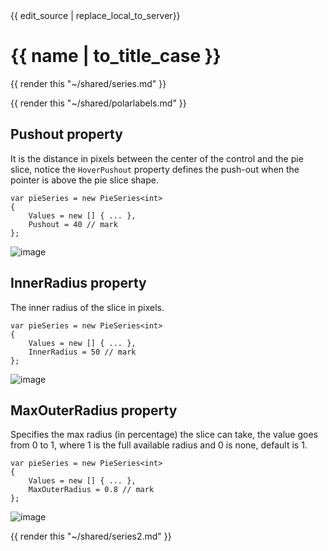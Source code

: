 <div id="edit-this-article-source">
    {{ edit_source | replace_local_to_server}}
</div>

# {{ name | to_title_case }}

{{ render this "~/shared/series.md" }}

{{ render this "~/shared/polarlabels.md" }}

## Pushout property

It is the distance in pixels between the center of the control and the pie slice, notice the 
`HoverPushout` property defines the push-out when the pointer is above the pie slice shape.

<pre><code>var pieSeries = new PieSeries&lt;int>
{
    Values = new [] { ... },
    Pushout = 40 // mark
};</code></pre>

![image](https://raw.githubusercontent.com/beto-rodriguez/LiveCharts2/master/docs/_assets/piepushout.png)

## InnerRadius property

The inner radius of the slice in pixels.

<pre><code>var pieSeries = new PieSeries&lt;int>
{
    Values = new [] { ... },
    InnerRadius = 50 // mark 
};</code></pre>

![image](https://raw.githubusercontent.com/beto-rodriguez/LiveCharts2/master/docs/_assets/pieInnerRadius.png)

## MaxOuterRadius property

Specifies the max radius (in percentage) the slice can take, the value goes from 0 to 1, where 1 is the full available radius and 0 is none, default is 1.

<pre><code>var pieSeries = new PieSeries&lt;int>
{
    Values = new [] { ... },
    MaxOuterRadius = 0.8 // mark
};</code></pre>

![image](https://raw.githubusercontent.com/beto-rodriguez/LiveCharts2/master/docs/_assets/piemaxoutter.png)

{{ render this "~/shared/series2.md" }}
